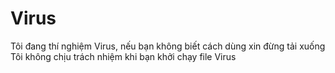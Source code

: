 # Virus
Tôi đang thí nghiệm Virus, nếu bạn không biết cách dùng xin đừng tải xuống
Tôi không chịu trách nhiệm khi bạn khởi chạy file Virus
